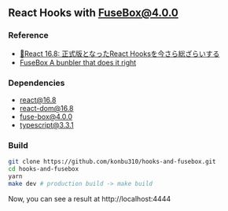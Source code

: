 ## React Hooks with FuseBox@4.0.0

### Reference

* [🎉React 16.8: 正式版となったReact Hooksを今さら総ざらいする](https://qiita.com/uhyo/items/246fb1f30acfeb7699da#%E3%81%BE%E3%81%A8%E3%82%81)
* [FuseBox A bunbler that does it right](https://fuse-box.org/)

### Dependencies

* react@16.8
* react-dom@16.8
* fuse-box@4.0.0
* typescript@3.3.1

### Build

```bash.command.sh
git clone https://github.com/konbu310/hooks-and-fusebox.git
cd hooks-and-fusebox
yarn
make dev # production build -> make build
```
Now, you can see a result at http://localhost:4444
